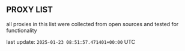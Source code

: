## PROXY LIST

all proxies in this list were collected from open sources and tested for functionality

last update: `2025-01-23 08:51:57.471401+00:00` UTC